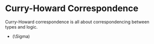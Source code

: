 # Curry-Howard Correspondence

Curry-Howard correspondence is all about correspondencing between types and logic.

- \(\Sigma\)